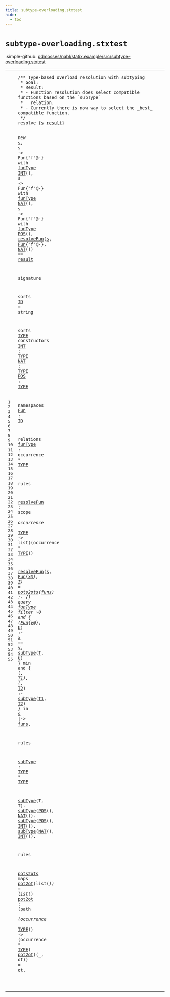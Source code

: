```yaml
---
title: subtype-overloading.stxtest
hide:
  - toc
---
```


# `subtype-overloading.stxtest`

:simple-github: [pdmosses/nabl/statix.example/src/subtype-overloading.stxtest]

[pdmosses/nabl/statix.example/src/subtype-overloading.stxtest]: https://github.com/pdmosses/nabl/blob/master/statix.example/src/subtype-overloading.stxtest "The source file on GitHub"

<div class="stxtest"><table class="highlighttable"><tbody><tr><td class="linenos"><div class="linenodiv"><pre><span></span>1
2
3
4
5
6
7
8
9
10
11
12
13
14
15
16
17
18
19
20
21
22
23
24
25
26
27
28
29
30
31
32
33
34
35
36
37
38
39
40
41
42
43
44
45
46
47
48
49
50
51
52
53
54
55
</pre></div></td>
<td class="code"><pre><code><span class="operator">/**</span> <span class="token sort_OpId">Type-based</span> <span class="token sort_ConstraintId">overload</span> <span class="token sort_ConstraintId">resolution</span> <span class="keyword">with</span> <span class="token sort_ConstraintId">subtyping</span>
 <span class="operator">*</span> <span class="token sort_OpId">Goal</span><span class="operator">:</span>
 <span class="operator">*</span> <span class="token sort_OpId">Result</span><span class="operator">:</span>
 <span class="operator">*</span> <span class="operator">-</span> <span class="token sort_OpId">Function</span> <span class="token sort_ConstraintId">resolution</span> <span class="token sort_ConstraintId">does</span> <span class="token sort_ConstraintId">select</span> <span class="token sort_ConstraintId">compatible</span> <span class="token sort_ConstraintId">functions</span> <span class="token sort_ConstraintId">based</span> <span class="token sort_ConstraintId">on</span> <span class="token sort_ConstraintId">the</span> <span class="operator">`</span><span class="token sort_ConstraintId">subType</span><span class="operator">`</span>
 <span class="operator">*</span>   <span class="keyword">relation</span><span class="operator">.</span>
 <span class="operator">*</span> <span class="operator">-</span> <span class="token sort_OpId">Currently</span> <span class="token sort_ConstraintId">there</span> <span class="token sort_ConstraintId">is</span> <span class="token sort_ConstraintId">now</span> <span class="token sort_ConstraintId">way</span> <span class="token sort_ConstraintId">to</span> <span class="token sort_ConstraintId">select</span> <span class="token sort_ConstraintId">the</span> <span class="operator">_</span><span class="token sort_ConstraintId">best_</span> <span class="token sort_ConstraintId">compatible</span> <span class="token sort_ConstraintId">function</span><span class="operator">.</span>
 <span class="operator">*/</span>
<span class="keyword">resolve</span> <span class="operator">{</span><span class="cons_Var"><a href="#s_270_271" id="s_253_254" title="Referenced at line 10, 11, 11, 12, 12, 13, 13, 14"><span class="token sort_ConstraintId">s</span></a></span> <span class="cons_Var"><a href="#result_425_431" id="result_255_261" title="Referenced at line 14"><span class="token sort_ConstraintId">result</span></a></span><span class="operator">}</span>

  <span class="keyword">new</span> <span class="cons_Var"><a href="#s_253_254" id="s_270_271" title="Defined at line 8"><span class="token sort_ConstraintId">s</span></a></span><span class="operator">,</span>
  <span class="token sort_ConstraintId">s</span> <span class="operator">-&gt;</span> <span class="token sort_OpId">Fun</span><span class="operator">{"</span><span class="token sort_ConstraintId">f</span><span class="operator">"@-}</span> <span class="keyword">with</span> <a href="#funType_580_587" id="funType_296_303" title="Defined at line 29"><span class="token sort_ConstraintId">funType</span></a> <a href="#INT_495_498" id="INT_304_307" title="Defined at line 21"><span class="token sort_OpId">INT</span></a><span class="operator">(),</span>
  <span class="token sort_ConstraintId">s</span> <span class="operator">-&gt;</span> <span class="token sort_OpId">Fun</span><span class="operator">{"</span><span class="token sort_ConstraintId">f</span><span class="operator">"@-}</span> <span class="keyword">with</span> <a href="#funType_580_587" id="funType_334_341" title="Defined at line 29"><span class="token sort_ConstraintId">funType</span></a> <a href="#NAT_510_513" id="NAT_342_345" title="Defined at line 22"><span class="token sort_OpId">NAT</span></a><span class="operator">(),</span>
  <span class="token sort_ConstraintId">s</span> <span class="operator">-&gt;</span> <span class="token sort_OpId">Fun</span><span class="operator">{"</span><span class="token sort_ConstraintId">f</span><span class="operator">"@-}</span> <span class="keyword">with</span> <a href="#funType_580_587" id="funType_372_379" title="Defined at line 29"><span class="token sort_ConstraintId">funType</span></a> <a href="#POS_525_528" id="POS_380_383" title="Defined at line 23"><span class="token sort_OpId">POS</span></a><span class="operator">(),</span>
  <a href="#resolveFun_618_628" id="resolveFun_389_399" title="Defined at line 33"><span class="keyword">resolve</span><span class="token sort_OpId">Fun</span></a><span class="operator">(</span><span class="cons_Var"><a href="#s_253_254" id="s_400_401" title="Defined at line 8"><span class="token sort_ConstraintId">s</span></a></span><span class="operator">,</span> <span class="cons_StxOccurrence"><a href="#Fun_554_557" id="Fun_403_406" title="Defined at line 26"><span class="token sort_OpId">Fun</span></a><span class="operator">{</span><span class="cons_Str"><span class="operator">"</span>f"</span>@-}</span><span class="operator">,</span> <a href="#NAT_510_513" id="NAT_415_418" title="Defined at line 22"><span class="token sort_OpId">NAT</span></a><span class="operator">())</span> <span class="operator">==</span> <span class="cons_Var"><a href="#result_255_261" id="result_425_431" title="Defined at line 8"><span class="token sort_ConstraintId">result</span></a></span>

<span class="keyword">signature</span>

  <span class="keyword">sorts</span> <a href="#ID_560_562" id="ID_452_454" title="Referenced at line 26"><span class="token sort_OpId">ID</span></a> <span class="operator">=</span> <span class="cons_StringSort">string</span>

  <span class="keyword">sorts</span> <span class="cons_SortDecl"><a href="#TYPE_501_505" id="TYPE_473_477" title="Referenced at line 21, 22, 23, 29, 33, 33, 44, 44, 54, 54"><span class="token sort_OpId">TYPE</span></a></span> <span class="keyword">constructors</span>
    <a href="#INT_304_307" id="INT_495_498" title="Referenced at line 11, 48, 49"><span class="token sort_OpId">INT</span></a> <span class="operator">:</span> <span class="cons_SimpleSort"><a href="#TYPE_473_477" id="TYPE_501_505" title="Defined at line 20"><span class="token sort_OpId">TYPE</span></a></span>
    <a href="#NAT_342_345" id="NAT_510_513" title="Referenced at line 12, 14, 47, 49"><span class="token sort_OpId">NAT</span></a> <span class="operator">:</span> <span class="cons_SimpleSort"><a href="#TYPE_473_477" id="TYPE_516_520" title="Defined at line 20"><span class="token sort_OpId">TYPE</span></a></span>
    <a href="#POS_380_383" id="POS_525_528" title="Referenced at line 13, 47, 48"><span class="token sort_OpId">POS</span></a> <span class="operator">:</span> <span class="cons_SimpleSort"><a href="#TYPE_473_477" id="TYPE_531_535" title="Defined at line 20"><span class="token sort_OpId">TYPE</span></a></span>

  <span class="keyword">namespaces</span>
    <span class="cons_NsDecl"><a href="#Fun_280_283" id="Fun_554_557" title="Referenced at line 11, 11, 12, 12, 13, 13, 14, 35, 37"><span class="token sort_OpId">Fun</span></a> <span class="operator">:</span> <span class="cons_SimpleSort"><a href="#ID_452_454" id="ID_560_562" title="Defined at line 18"><span class="token sort_OpId">ID</span></a></span></span>

  <span class="keyword">relations</span>
    <a href="#funType_296_303" id="funType_580_587" title="Referenced at line 11, 12, 13, 36"><span class="token sort_ConstraintId">funType</span></a> <span class="operator">:</span> <span class="cons_OccurrenceSort">occurrence</span> <span class="operator">*</span> <span class="cons_SimpleSort"><a href="#TYPE_473_477" id="TYPE_603_607" title="Defined at line 20"><span class="token sort_OpId">TYPE</span></a></span>

<span class="keyword">rules</span>

  <a href="#resolveFun_389_399" id="resolveFun_618_628" title="Referenced at line 14, 35"><span class="keyword">resolve</span><span class="token sort_OpId">Fun</span></a> <span class="operator">:</span> <span class="cons_ScopeSort">scope</span> <span class="operator">*</span> <span class="cons_OccurrenceSort">occurrence</span> <span class="operator">*</span> <span class="cons_SimpleSort"><a href="#TYPE_473_477" id="TYPE_652_656" title="Defined at line 20"><span class="token sort_OpId">TYPE</span></a></span> <span class="operator">-&gt;</span> <span class="token sort_ConstraintId">list</span><span class="operator">((</span><span class="cons_OccurrenceSort">occurrence</span> <span class="operator">*</span> <span class="cons_SimpleSort"><a href="#TYPE_473_477" id="TYPE_679_683" title="Defined at line 20"><span class="token sort_OpId">TYPE</span></a></span><span class="operator">))</span>

  <a href="#resolveFun_618_628" id="resolveFun_689_699" title="Defined at line 33"><span class="keyword">resolve</span><span class="token sort_OpId">Fun</span></a><span class="operator">(</span><span class="cons_Var"><a href="#s_883_884" id="s_700_701" title="Referenced at line 39"><span class="token sort_ConstraintId">s</span></a></span><span class="operator">,</span> <span class="cons_StxOccurrence"><a href="#Fun_554_557" id="Fun_703_706" title="Defined at line 26"><span class="token sort_OpId">Fun</span></a><span class="operator">{</span><span class="cons_Var"><a href="#x_796_797" id="x_707_708" title="Referenced at line 37"><span class="token sort_ConstraintId">x</span></a></span>@_}</span><span class="operator">,</span> <span class="cons_Var"><a href="#T_812_813" id="T_713_714" title="Referenced at line 37"><span class="token sort_OpId">T</span></a></span><span class="operator">)</span> <span class="operator">=</span> <a href="#pots2ots_1036_1044" id="pots2ots_718_726" title="Defined at line 53"><span class="token sort_ConstraintId">pots2ots</span></a><span class="operator">(</span><span class="cons_Var"><a href="#funs_895_899" id="funs_727_731" title="Referenced at line 40"><span class="token sort_ConstraintId">funs</span></a></span><span class="operator">)</span> <span class="operator">:-</span> <span class="operator">{}</span>
    <span class="keyword">query</span> <a href="#funType_580_587" id="funType_749_756" title="Defined at line 29"><span class="token sort_ConstraintId">funType</span></a>
      <span class="keyword">filter</span> <span class="operator">~</span>0 <span class="keyword">and</span> <span class="operator">{</span> <span class="operator">(</span><span class="cons_StxOccurrence"><a href="#Fun_554_557" id="Fun_780_783" title="Defined at line 26"><span class="token sort_OpId">Fun</span></a><span class="operator">{</span><span class="cons_Var"><a href="#y_801_802" id="y_784_785" title="Referenced at line 37"><span class="token sort_ConstraintId">y</span></a></span>@_}</span><span class="operator">,</span> <span class="cons_Var"><a href="#U_815_816" id="U_790_791" title="Referenced at line 37"><span class="token sort_OpId">U</span></a></span><span class="operator">)</span> <span class="operator">:-</span> <span class="cons_Var"><a href="#x_707_708" id="x_796_797" title="Defined at line 35"><span class="token sort_ConstraintId">x</span></a></span> <span class="operator">==</span> <span class="cons_Var"><a href="#y_784_785" id="y_801_802" title="Defined at line 37"><span class="token sort_ConstraintId">y</span></a></span><span class="operator">,</span> <a href="#subType_911_918" id="subType_804_811" title="Defined at line 44"><span class="token sort_ConstraintId">subType</span></a><span class="operator">(</span><span class="cons_Var"><a href="#T_713_714" id="T_812_813" title="Defined at line 35"><span class="token sort_OpId">T</span></a></span><span class="operator">,</span> <span class="cons_Var"><a href="#U_790_791" id="U_815_816" title="Defined at line 37"><span class="token sort_OpId">U</span></a></span><span class="operator">)</span> <span class="operator">}</span>
      <span class="keyword">min</span> <span class="keyword">and</span> <span class="operator">{</span> <span class="operator">(_,</span> <span class="cons_Var"><a href="#T1_864_866" id="T1_840_842" title="Referenced at line 38"><span class="token sort_OpId">T1</span></a></span><span class="operator">),</span> <span class="operator">(_,</span> <span class="cons_Var"><a href="#T2_868_870" id="T2_849_851" title="Referenced at line 38"><span class="token sort_OpId">T2</span></a></span><span class="operator">)</span> <span class="operator">:-</span> <a href="#subType_911_918" id="subType_856_863" title="Defined at line 44"><span class="token sort_ConstraintId">subType</span></a><span class="operator">(</span><span class="cons_Var"><a href="#T1_840_842" id="T1_864_866" title="Defined at line 38"><span class="token sort_OpId">T1</span></a></span><span class="operator">,</span> <span class="cons_Var"><a href="#T2_849_851" id="T2_868_870" title="Defined at line 38"><span class="token sort_OpId">T2</span></a></span><span class="operator">)</span> <span class="operator">}</span>
      <span class="keyword">in</span> <span class="cons_Var"><a href="#s_700_701" id="s_883_884" title="Defined at line 35"><span class="token sort_ConstraintId">s</span></a></span>
      <span class="operator">|-&gt;</span> <span class="cons_Var"><a href="#funs_727_731" id="funs_895_899" title="Defined at line 35"><span class="token sort_ConstraintId">funs</span></a></span><span class="operator">.</span>

<span class="keyword">rules</span>

  <a href="#subType_804_811" id="subType_911_918" title="Referenced at line 37, 38, 46, 47, 48, 49"><span class="token sort_ConstraintId">subType</span></a> <span class="operator">:</span> <span class="cons_SimpleSort"><a href="#TYPE_473_477" id="TYPE_921_925" title="Defined at line 20"><span class="token sort_OpId">TYPE</span></a></span> <span class="operator">*</span> <span class="cons_SimpleSort"><a href="#TYPE_473_477" id="TYPE_928_932" title="Defined at line 20"><span class="token sort_OpId">TYPE</span></a></span>

  <a href="#subType_911_918" id="subType_936_943" title="Defined at line 44"><span class="token sort_ConstraintId">subType</span></a><span class="operator">(</span><span class="cons_Var">T</span><span class="operator">,</span> <span class="cons_Var"><span id="T_947_948" title="Not referenced locally, nor via imports"><span class="token sort_OpId">T</span></span></span><span class="operator">).</span>
  <a href="#subType_911_918" id="subType_953_960" title="Defined at line 44"><span class="token sort_ConstraintId">subType</span></a><span class="operator">(</span><a href="#POS_525_528" id="POS_961_964" title="Defined at line 23"><span class="token sort_OpId">POS</span></a><span class="operator">(),</span> <a href="#NAT_510_513" id="NAT_968_971" title="Defined at line 22"><span class="token sort_OpId">NAT</span></a><span class="operator">()).</span>
  <a href="#subType_911_918" id="subType_978_985" title="Defined at line 44"><span class="token sort_ConstraintId">subType</span></a><span class="operator">(</span><a href="#POS_525_528" id="POS_986_989" title="Defined at line 23"><span class="token sort_OpId">POS</span></a><span class="operator">(),</span> <a href="#INT_495_498" id="INT_993_996" title="Defined at line 21"><span class="token sort_OpId">INT</span></a><span class="operator">()).</span>
  <a href="#subType_911_918" id="subType_1003_1010" title="Defined at line 44"><span class="token sort_ConstraintId">subType</span></a><span class="operator">(</span><a href="#NAT_510_513" id="NAT_1011_1014" title="Defined at line 22"><span class="token sort_OpId">NAT</span></a><span class="operator">(),</span> <a href="#INT_495_498" id="INT_1018_1021" title="Defined at line 21"><span class="token sort_OpId">INT</span></a><span class="operator">()).</span>

<span class="keyword">rules</span>

  <a href="#pots2ots_718_726" id="pots2ots_1036_1044" title="Referenced at line 35"><span class="token sort_ConstraintId">pots2ots</span></a> <span class="keyword">maps</span> <a href="#pot2ot_1078_1084" id="pot2ot_1050_1056" title="Defined at line 54"><span class="token sort_ConstraintId">pot2ot</span></a><span class="operator">(</span><span class="token sort_ConstraintId">list</span><span class="operator">(*))</span> <span class="operator">=</span> <span class="token sort_ConstraintId">list</span><span class="operator">(*)</span>
  <a href="#pot2ot_1050_1056" id="pot2ot_1078_1084" title="Referenced at line 53, 55"><span class="token sort_ConstraintId">pot2ot</span></a> <span class="operator">:</span> <span class="operator">(</span><span class="cons_PathSort">path</span> <span class="operator">*</span> <span class="operator">(</span><span class="cons_OccurrenceSort">occurrence</span> <span class="operator">*</span> <span class="cons_SimpleSort"><a href="#TYPE_473_477" id="TYPE_1109_1113" title="Defined at line 20"><span class="token sort_OpId">TYPE</span></a></span><span class="operator">))</span> <span class="operator">-&gt;</span> <span class="operator">(</span><span class="cons_OccurrenceSort">occurrence</span> <span class="operator">*</span> <span class="cons_SimpleSort"><a href="#TYPE_473_477" id="TYPE_1133_1137" title="Defined at line 20"><span class="token sort_OpId">TYPE</span></a></span><span class="operator">)</span>
  <a href="#pot2ot_1078_1084" id="pot2ot_1141_1147" title="Defined at line 54"><span class="token sort_ConstraintId">pot2ot</span></a><span class="operator">((_,</span> <span class="cons_Var"><span id="ot_1152_1154" title="Not referenced locally, nor via imports"><span class="token sort_ConstraintId">ot</span></span></span><span class="operator">))</span> <span class="operator">=</span> <span class="cons_Var">ot</span><span class="operator">.</span>

</code></pre></td></tr></tbody></table></div>